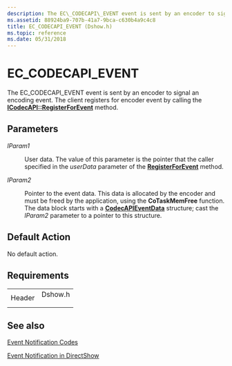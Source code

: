```yaml
---
description: The EC\_CODECAPI\_EVENT event is sent by an encoder to signal an encoding event. The client registers for encoder event by calling the ICodecAPI::RegisterForEvent method.
ms.assetid: 88924ba9-707b-41a7-9bca-c630b4a9c4c8
title: EC_CODECAPI_EVENT (Dshow.h)
ms.topic: reference
ms.date: 05/31/2018
---
```


# EC\_CODECAPI\_EVENT

The EC\_CODECAPI\_EVENT event is sent by an encoder to signal an encoding event. The client registers for encoder event by calling the [**ICodecAPI::RegisterForEvent**](/windows/desktop/api/Strmif/nf-strmif-icodecapi-registerforevent) method.

## Parameters

<dl> <dt>

<span id="lParam1"></span><span id="lparam1"></span><span id="LPARAM1"></span>*lParam1*
</dt> <dd>

User data. The value of this parameter is the pointer that the caller specified in the *userData* parameter of the [**RegisterForEvent**](/windows/desktop/api/Strmif/nf-strmif-icodecapi-registerforevent) method.

</dd> <dt>

<span id="lParam2"></span><span id="lparam2"></span><span id="LPARAM2"></span>*lParam2*
</dt> <dd>

Pointer to the event data. This data is allocated by the encoder and must be freed by the application, using the **CoTaskMemFree** function. The data block starts with a [**CodecAPIEventData**](/windows/desktop/api/strmif/ns-strmif-codecapieventdata) structure; cast the *lParam2* parameter to a pointer to this structure.

</dd> </dl>

## Default Action

No default action.

## Requirements



|                   |                                                                                    |
|-------------------|------------------------------------------------------------------------------------|
| Header<br/> | <dl> <dt>Dshow.h</dt> </dl> |



## See also

<dl> <dt>

[Event Notification Codes](event-notification-codes.md)
</dt> <dt>

[Event Notification in DirectShow](event-notification-in-directshow.md)
</dt> </dl>

 

 




